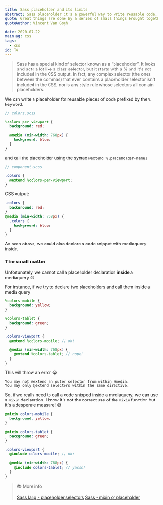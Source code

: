 ```yaml
---
title: Sass placeholder and its limits
abstract: Sass placeholder it's a powerful way to write reusable code, but unfortunately it is not always applicable.
quote: Great things are done by a series of small things brought together
quoteAuthor: Vincent Van Gogh

date: 2020-07-22
mainTag: css
tags:
  - css
id: T4
---
```


> Sass has a special kind of selector known as a “placeholder”. It looks and acts a lot like a class selector, but it starts with a % and it's not included in the CSS output. In fact, any complex selector (the ones between the commas) that even contains a placeholder selector isn't included in the CSS, nor is any style rule whose selectors all contain placeholders.

We can write a placeholder for reusable pieces of code prefixed by the `%` keyword:

```scss
// colors.scss

%colors-per-viewport {
  background: red;

  @media (min-width: 768px) {
    background: blue;
  }
}
```

and call the placeholder using the syntax `@extend %[placeholder-name]`

```scss
// component.scss

.colors {
  @extend %colors-per-viewport;
}
```

CSS output:

```css
.colors {
  background: red;
}
@media (min-width: 768px) {
  .colors {
    background: blue;
  }
}
```

As seen above, we could also declare a code snippet with mediaquery inside.

### The small matter

Unfortunately, we cannot call a placeholder declaration **inside** a mediaquery 😩

For instance, if we try to declare two placeholders and call them inside a media query

```scss
%colors-mobile {
  background: yellow;
}

%colors-tablet {
  background: green;
}
```

```scss
.colors-viewport {
  @extend %colors-mobile; // ok!

  @media (min-width: 768px) {
    @extend %colors-tablet; // nope!
  }
}
```

This will throw an error 😭

```shell
You may not @extend an outer selector from within @media.
You may only @extend selectors within the same directive.
```

So, if we really need to call a code snipped inside a mediaquery, we can use a `mixin` declaration. I know it's not the correct use of the `mixin` function but it's a desperate measure! 😅


```scss
@mixin colors-mobile {
  background: yellow;
}

@mixin colors-tablet {
  background: green;
}
```

```scss
.colors-viewport {
  @include colors-mobile; // ok!

  @media (min-width: 768px) {
    @include colors-tablet; // yasss!
  }
}
```

> 📚 More info
>
> [Sass lang - placeholder selectors](https://sass-lang.com/documentation/style-rules/placeholder-selectors)
> [Sass - mixin or placeholder](https://www.sitepoint.com/sass-mixin-placeholder/)

